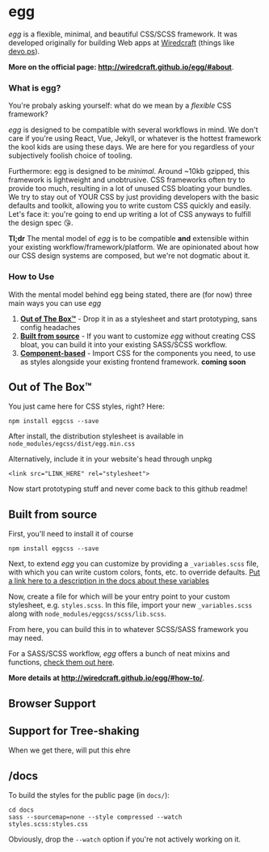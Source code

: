 # egg

*egg* is a flexible, minimal, and beautiful CSS/SCSS framework. It was developed originally for building Web apps at [Wiredcraft](https://wiredcraft.com) (things like [devo.ps](http://devo.ps)).

**More on the official page: http://wiredcraft.github.io/egg/#about**.

### What is egg?

You're probaly asking yourself: what do we mean by a *flexible* CSS framework? 

*egg* is designed to be compatible with several workflows in mind. We don't care if you're using React, Vue, Jekyll, or whatever is the hottest framework the kool kids are using these days. We are here for you regardless of your subjectively foolish choice of tooling.

Furthermore: egg is designed to be *minimal*. Around ~10kb gzipped, this framework is lightweight and unobtrusive. CSS frameworks often try to provide too much, resulting in a lot of unused CSS bloating your bundles. We try to stay out of YOUR CSS by just providing developers with the basic defaults and toolkit, allowing you to write custom CSS quickly and easily. Let's face it: you're going to end up writing a lot of CSS anyways to fulfill the design spec 😘.

**Tl;dr** The mental model of *egg* is to be compatible **and** extensible within your existing workflow/framework/platform. We are opinionated about how our CSS design systems are composed, but we're not dogmatic about it.

### How to Use
With the mental model behind egg being stated, there are (for now) three main ways you can use *egg*

1. [**Out of The Box™**](#out-of-the-box) - Drop it in as a stylesheet and start prototyping, sans config headaches
2. [**Built from source**](#built-from-source) - If you want to customize *egg* without creating CSS bloat, you can build it into your existing SASS/SCSS workflow.
3. [**Component-based**](#component-based) - Import CSS for the components you need, to use as styles alongside your existing frontend framework. **coming soon**

## Out of The Box™
You just came here for CSS styles, right? Here:

```
npm install eggcss --save
```
After install, the distribution stylesheet is available in `node_modules/egcss/dist/egg.min.css`

Alternatively, include it in your website's head through unpkg

```
<link src="LINK_HERE" rel="stylesheet">
```
Now start prototyping stuff and never come back to this github readme!

## Built from source

First, you'll need to install it of course

```
npm install eggcss --save
```

Next, to extend *egg* you can customize by providing a `_variables.scss` file, with which you can write custom colors, fonts, etc. to override defaults.
[Put a link here to a description in the docs about these variables](https://wiredcraft.com)

Now, create a file for which will be your entry point to your custom stylesheet, e.g. `styles.scss`. In this file, import your new `_variables.scss` along with `node_modules/eggcss/scss/lib.scss`. 

From here, you can build this in to whatever SCSS/SASS framework you may need.

For a SASS/SCSS workflow, *egg* offers a bunch of neat mixins and functions, [check them out here](https://wiredcraft.com).


**More details at http://wiredcraft.github.io/egg/#how-to/**.

## Browser Support

## Support for Tree-shaking

When we get there, will put this ehre

## /docs

To build the styles for the public page (in `docs/`):

    cd docs
    sass --sourcemap=none --style compressed --watch styles.scss:styles.css

Obviously, drop the `--watch` option if you're not actively working on it.
